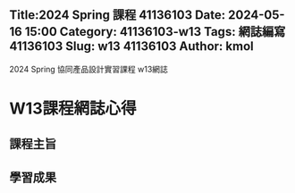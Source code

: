  Title:2024 Spring 課程 41136103 
 Date: 2024-05-16 15:00
 Category: 41136103-w13
 Tags: 網誌編寫 41136103
 Slug: w13 41136103
 Author: kmol
---

2024 Spring 協同產品設計實習課程 w13網誌

<!-- PELICAN_END_SUMMARY -->

# W13課程網誌心得

## 課程主旨


## 學習成果

